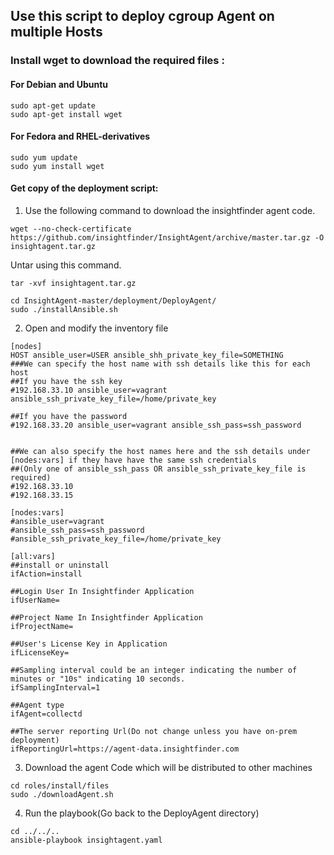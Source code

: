 ## Use this script to deploy cgroup Agent on multiple Hosts

### Install wget to download the required files :
#### For Debian and Ubuntu
```
sudo apt-get update
sudo apt-get install wget
```
#### For Fedora and RHEL-derivatives
```
sudo yum update
sudo yum install wget
```


#### Get copy of the deployment script:
1) Use the following command to download the insightfinder agent code.
```
wget --no-check-certificate https://github.com/insightfinder/InsightAgent/archive/master.tar.gz -O insightagent.tar.gz
```
Untar using this command.
```
tar -xvf insightagent.tar.gz
```
```
cd InsightAgent-master/deployment/DeployAgent/
sudo ./installAnsible.sh
```
2) Open and modify the inventory file

```
[nodes]
HOST ansible_user=USER ansible_shh_private_key_file=SOMETHING
###We can specify the host name with ssh details like this for each host
##If you have the ssh key
#192.168.33.10 ansible_user=vagrant ansible_ssh_private_key_file=/home/private_key

##If you have the password
#192.168.33.20 ansible_user=vagrant ansible_ssh_pass=ssh_password


##We can also specify the host names here and the ssh details under [nodes:vars] if they have have the same ssh credentials
##(Only one of ansible_ssh_pass OR ansible_ssh_private_key_file is required)
#192.168.33.10
#192.168.33.15

[nodes:vars]
#ansible_user=vagrant
#ansible_ssh_pass=ssh_password
#ansible_ssh_private_key_file=/home/private_key

[all:vars]
##install or uninstall
ifAction=install

##Login User In Insightfinder Application
ifUserName=

##Project Name In Insightfinder Application
ifProjectName=

##User's License Key in Application
ifLicenseKey=

##Sampling interval could be an integer indicating the number of minutes or "10s" indicating 10 seconds.
ifSamplingInterval=1 

##Agent type
ifAgent=collectd

##The server reporting Url(Do not change unless you have on-prem deployment)
ifReportingUrl=https://agent-data.insightfinder.com
```
3) Download the agent Code which will be distributed to other machines
```
cd roles/install/files
sudo ./downloadAgent.sh
```
4) Run the playbook(Go back to the DeployAgent directory)
```
cd ../../..
ansible-playbook insightagent.yaml
```
